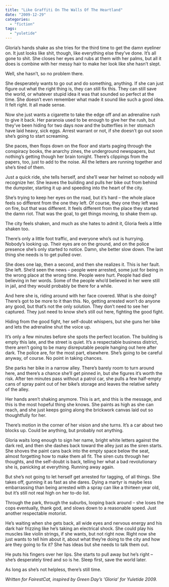```yaml
---
title: "Like Graffiti On The Walls Of The Heartland"
date: "2009-12-29"
categories: 
  - "fiction"
tags: 
  - "yuletide"
---
```


Gloria’s hands shake as she tries for the third time to get the damn eyeliner on. It just looks like shit, though, like everything else they’ve done. It’s all gone to shit. She closes her eyes and rubs at them with her palms, but all it does is combine with her messy hair to make her look like she hasn’t slept.

Well, she hasn’t, so no problem there.

She desperately wants to go out and do something, anything. If she can just figure out what the right thing is, they can still fix this. They can still save the world, or whatever stupid idea it was that sounded so perfect at the time. She doesn’t even remember what made it sound like such a good idea. It felt right. It all made sense.

Now she just wants a cigarette to take the edge off and an adrenaline rush to give it back. Her paranoia used to be enough to give her the rush, but they’ve been hiding for two days now and the butterflies in her stomach have laid heavy, sick eggs. Arrest warrant or not, if she doesn’t go out soon she’s going to start screaming.

She paces, then flops down on the floor and starts paging through the conspiracy books, the anarchy zines, the underground newspapers, but nothing’s getting though her brain tonight. There’s clippings from the papers, too, just to add to the noise. All the letters are running together and she’s tired of them.

Just a quick ride, she tells herself, and she’ll wear her helmet so nobody will recognize her. She leaves the building and pulls her bike out from behind the dumpster, starting it up and speeding into the heart of the city.

She’s trying to keep her eyes on the road, but it’s hard – the whole place feels so different from the one they left. Of course, they one they left was on fire, but that was different. It feels different from the place they started the damn riot. That was the goal, to get things moving, to shake them up.

The city feels shaken, and much as she hates to admit it, Gloria feels a little shaken too.

There’s only a little foot traffic, and everyone who’s out is hurrying. Nobody’s looking up. Their eyes are on the ground, and on the police presence she’s only started to notice. Damn, she better slow down. The last thing she needs is to get pulled over.

She does one lap, then a second, and then she realizes it. This is her fault. She left. She’d seen the news – people were arrested, some just for being in the wrong place at the wrong time. People were hurt. People had died believing in her words. Some of the people who’d believed in her were still in jail, and they would probably be there for a while.

And here she is, riding around with her face covered. What is she doing? There’s got to be more to it than this. No, getting arrested won’t do anyone any good, but that’s not the only solution. They don’t need to see her captured. They just need to know she’s still out here, fighting the good fight.

Hiding from the good fight, her self-doubt whispers, but she guns her bike and lets the adrenaline shut the voice up.

It’s only a few minutes before she spots the perfect location. The building is empty this late, and the street is quiet. It’s a respectable business district, there aren’t going to be many disreputable people hanging out here after dark. The police are, for the most part, elsewhere. She’s going to be careful anyway, of course. No point in taking chances.

She parks her bike in a narrow alley. There’s barely room to turn around here, and there’s a chance she’ll get pinned in, but she figures it’s worth the risk. After ten minutes pass without a patrol car, she pulls a few half-empty cans of spray paint out of her bike’s storage and leaves the relative safety of the alley.

Her hands aren’t shaking anymore. This is art, and this is the message, and this is the most hopeful thing she knows. She paints as high as she can reach, and she just keeps going along the brickwork canvas laid out so thoughtfully for her.

There’s motion in the corner of her vision and she turns. It’s a car about two blocks up. Could be anything, but probably not anything.

Gloria waits long enough to sign her name, bright white letters against the dark red, and then she dashes back toward the alley just as the siren starts. She shoves the paint cans back into the empty space below the seat, almost forgetting how to make them all fit. The siren cuts through her thoughts, and the self-doubt is back, telling her what a bad revolutionary she is, panicking at everything. Running away again.

But she’s not going to let herself get arrested for tagging, of all things. She takes off, gunning it as fast as she dares. Dying a martyr is maybe less embarrassing than being arrested with a spray can like a thirteen year old, but it’s still not real high on her to-do list.

Through the park, through the suburbs, looping back around – she loses the cops eventually, thank god, and slows down to a reasonable speed. Just another respectable motorist.

He’s waiting when she gets back, all wide eyes and nervous energy and his dark hair frizzing like he’s taking an electrical shock. She could play his muscles like violin strings, if she wants, but not right now. Right now she just wants to tell him about it, about what they’re doing to the city and how are they going to fix it? She has ideas but she needs to talk them out.

He puts his fingers over her lips. She starts to pull away but he’s right – she’s desperately tired and so is he. Sleep first, save the world later.

As long as she’s not helpless, there’s still time.

_Written for FairestCat, inspired by Green Day’s ‘Gloria’ for Yuletide 2009._
